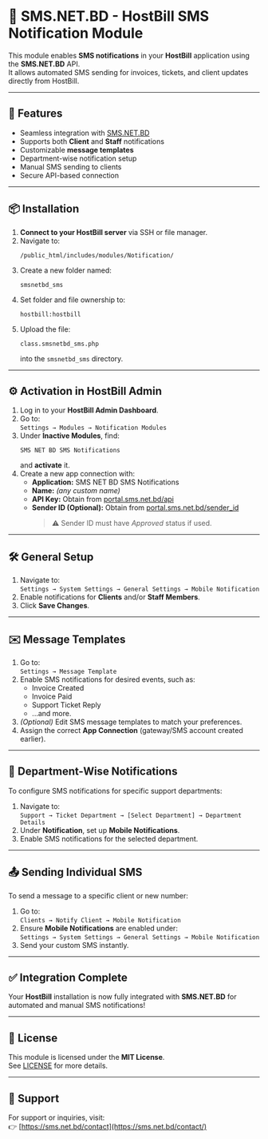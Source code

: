 # 📱 SMS.NET.BD - HostBill SMS Notification Module

This module enables **SMS notifications** in your **HostBill** application using the **SMS.NET.BD** API.  
It allows automated SMS sending for invoices, tickets, and client updates directly from HostBill.

---

## 🚀 Features

- Seamless integration with [SMS.NET.BD](https://sms.net.bd)
- Supports both **Client** and **Staff** notifications
- Customizable **message templates**
- Department-wise notification setup
- Manual SMS sending to clients
- Secure API-based connection

---

## 📦 Installation

1. **Connect to your HostBill server** via SSH or file manager.
2. Navigate to:
   ```
   /public_html/includes/modules/Notification/
   ```
3. Create a new folder named:
   ```
   smsnetbd_sms
   ```
4. Set folder and file ownership to:
   ```
   hostbill:hostbill
   ```
5. Upload the file:
   ```
   class.smsnetbd_sms.php
   ```
   into the `smsnetbd_sms` directory.

---

## ⚙️ Activation in HostBill Admin

1. Log in to your **HostBill Admin Dashboard**.
2. Go to:  
   `Settings → Modules → Notification Modules`
3. Under **Inactive Modules**, find:
   ```
   SMS NET BD SMS Notifications
   ```
   and **activate** it.
4. Create a new app connection with:
   - **Application:** SMS NET BD SMS Notifications  
   - **Name:** *(any custom name)*  
   - **API Key:** Obtain from [portal.sms.net.bd/api](https://portal.sms.net.bd/api)  
   - **Sender ID (Optional):** Obtain from [portal.sms.net.bd/sender_id](https://portal.sms.net.bd/sender_id)  
     > ⚠️ Sender ID must have *Approved* status if used.

---

## 🛠️ General Setup

1. Navigate to:  
   `Settings → System Settings → General Settings → Mobile Notification`
2. Enable notifications for **Clients** and/or **Staff Members**.
3. Click **Save Changes**.

---

## ✉️ Message Templates

1. Go to:  
   `Settings → Message Template`
2. Enable SMS notifications for desired events, such as:
   - Invoice Created  
   - Invoice Paid  
   - Support Ticket Reply  
   - ...and more.
3. *(Optional)* Edit SMS message templates to match your preferences.
4. Assign the correct **App Connection** (gateway/SMS account created earlier).

---

## 🧩 Department-Wise Notifications

To configure SMS notifications for specific support departments:

1. Navigate to:  
   `Support → Ticket Department → [Select Department] → Department Details`
2. Under **Notification**, set up **Mobile Notifications**.
3. Enable SMS notifications for the selected department.

---

## 📤 Sending Individual SMS

To send a message to a specific client or new number:

1. Go to:  
   `Clients → Notify Client → Mobile Notification`
2. Ensure **Mobile Notifications** are enabled under:  
   `Settings → System Settings → General Settings → Mobile Notification`
3. Send your custom SMS instantly.

---

## ✅ Integration Complete

Your **HostBill** installation is now fully integrated with **SMS.NET.BD** for automated and manual SMS notifications!

---

## 🧾 License

This module is licensed under the **MIT License**.  
See [LICENSE](./LICENSE) for more details.

---

## 💬 Support

For support or inquiries, visit:  
👉 [https://sms.net.bd/contact](https://sms.net.bd/contact/)  


